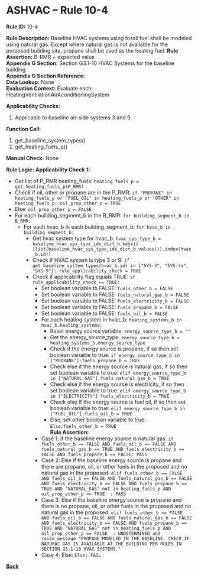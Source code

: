 # ASHVAC – Rule 10-4

**Rule ID:** 10-4
 
**Rule Description:** Baseline HVAC systems using fossil fuel shall be modeled using natural gas. Except where natural gas is not available for the proposed building site, propane shall be used as the heating fuel. 
**Rule Assertion:** B-RMR = expected value                                           
**Appendix G Section:** Section G3.1-10 HVAC Systems for the baseline building  
**Appendix G Section Reference:**  
**Data Lookup:** None  
**Evaluation Context:** Evaluate each HeatingVentilationAirAconditioningSystem  

**Applicability Checks:** 

1. Applicable to baseline air-side systems 3 and 9.

**Function Call:** 

1. get_baseline_system_types()
2. get_heating_fuels_p()


**Manual Check:** None  
 

**Rule Logic:**
**Applicability Check 1:** 
- Get list of P_RMR heating_fuels: `heating_fuels_p = get_heating_fuels_p(P_RMR)`
- Check if oil, other or propane are in the P_RMR: `if "PROPANE" in heating_fuels_p or "FUEL_OIL" in heating_fuels_p or "OTHER" in heating_fuels_p: oil_prop_other_p = TRUE`
- Else: `oil_prop_other_p = FALSE`
- For each building_segment_b in the B_RMR: `for building_segment_b in B_RMR:`
  - For each hvac_b in each building_segment_b: `for hvac_b in building_segment_b:`
    - Get hvac system type for hvac_b: `hvac_sys_type_b = baseline_hvac_sys_type_ids_dict_b.keys()[list(baseline_hvac_sys_type_ids_dict_b.values()).index(hvac_b.id)]`
    - Check if HVAC system is type 3 or 9: `if get_baseline_system_types(hvac_b.id) in ["SYS-3", "SYS-3a", "SYS-9"]: rule_applicability_check = TRUE`
    - Check if applicability flag equals TRUE: `if rule_applicability_check == TRUE:`
        - Set boolean variable to FALSE: `fuels_other_b = FALSE`
        - Set boolean variable to FALSE: `fuels_natural_gas_b = FALSE`
        - Set boolean variable to FALSE: `fuels_electricity_b = FALSE`
        - Set boolean variable to FALSE: `fuels_propane_b = FALSE`
        - Set boolean variable to FALSE: `fuels_oil_b = FALSE`
        - For each heating system in hvac_b: `heating_systems_b in hvac_b.heating_systems:`
            - Reset energy source variable: `energy_source_type_b = ""`
            - Get the energy_source_type: `energy_source_type_b = heating_systems_b.energy_source_type`
            - Check if the energy source is propane, if so then set boolean variable to true: `if energy_source_type_b in ["PROPANE"]:fuels_propane_b = TRUE`
            - Check else if the energy source is natural gas, if so then set boolean variable to true: `elif energy_source_type_b in ["NATURAL_GAS"]:fuels_natural_gas_b = TRUE`
            - Check else if the energy source is electricity, if so then set boolean variable to true: `elif energy_source_type_b in ["ELECTRICITY"]:fuels_electricity_b = TRUE`
            - Check else if the energy source is fuel oil, if so then set boolean variable to true: `elif energy_source_type_b in ["FUEL_OIL"]:fuels_oil_b = TRUE`
            - Else, set other boolean variable to true: `Else:fuels_other_b = TRUE`                           
        **Rule Assertion:**
        - Case 1: if the baseline energy source is natural gas: `if fuels_other_b == FALSE AND fuels_oil_b == FALSE AND fuels_natural_gas_b == TRUE AND fuels_electricity_b == FALSE AND fuels_propane_b == FALSE: PASS`
        - Case 2: Else if the baseline energy source is propane and there are propane, oil, or other fuels in the proposed and no natural gas in the proposed: `elif fuels_other_b == FALSE AND fuels_oil_b == FALSE AND fuels_natural_gas_b == FALSE AND fuels_electricity_b == FALSE AND fuels_propane_b == TRUE AND "NATURAL_GAS" not in heating_fuels_p AND oil_prop_other_p == TRUE  : PASS`
        - Case 3: Else if the baseline energy source is propane and there is no propane, oil, or other fuels in the proposed and no natural gas in the proposed: `elif fuels_other_b == FALSE AND fuels_oil_b == FALSE AND fuels_natural_gas_b == FALSE AND fuels_electricity_b == FALSE AND fuels_propane_b == TRUE AND "NATURAL_GAS" not in heating_fuels_p AND oil_prop_other_p == FALSE  : UNDETERMINED and raise_message "PROPANE MODELED IN THE BASELINE. CHECK IF NATURAL GAS IS AVAILABLE AT THE BUILDING PER RULES IN SECTION G3.1-10 HVAC SYSTEMS."`
        - Case 4: Else: `Else: FAIL`
    


 **[Back](../_toc.md)**
